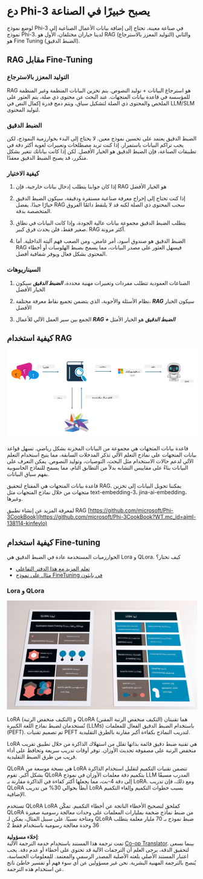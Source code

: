 <!--
CO_OP_TRANSLATOR_METADATA:
{
  "original_hash": "743d7e9cb9c4e8ea642d77bee657a7fa",
  "translation_date": "2025-05-07T10:22:25+00:00",
  "source_file": "md/03.FineTuning/LetPhi3gotoIndustriy.md",
  "language_code": "ar"
}
-->
# **دع Phi-3 يصبح خبيرًا في الصناعة**

لوضع نموذج Phi-3 في صناعة معينة، تحتاج إلى إضافة بيانات الأعمال الصناعية إلى نموذج Phi-3. لدينا خياران مختلفان، الأول هو RAG (التوليد المعزز بالاسترجاع) والثاني هو Fine Tuning (الضبط الدقيق).

## **RAG مقابل Fine-Tuning**

### **التوليد المعزز بالاسترجاع**

RAG هو استرجاع البيانات + توليد النصوص. يتم تخزين البيانات المنظمة وغير المنظمة للمؤسسة في قاعدة بيانات المتجهات. عند البحث عن محتوى ذي صلة، يتم العثور على الملخص والمحتوى ذي الصلة لتشكيل سياق، ويتم دمج قدرة إكمال النص في LLM/SLM لتوليد المحتوى.

### **الضبط الدقيق**

الضبط الدقيق يعتمد على تحسين نموذج معين. لا يحتاج إلى البدء بخوارزمية النموذج، لكن يجب تراكم البيانات باستمرار. إذا كنت تريد مصطلحات وتعبيرات لغوية أكثر دقة في تطبيقات الصناعة، فإن الضبط الدقيق هو الخيار الأفضل. لكن إذا كانت بياناتك تتغير بشكل متكرر، قد يصبح الضبط الدقيق معقدًا.

### **كيفية الاختيار**

1. إذا كان جوابنا يتطلب إدخال بيانات خارجية، فإن RAG هو الخيار الأفضل

2. إذا كنت تحتاج إلى إخراج معرفة صناعية مستقرة ودقيقة، سيكون الضبط الدقيق خيارًا جيدًا. يفضل RAG سحب المحتوى ذي الصلة لكنه قد لا يلتقط دائمًا الفروق المتخصصة بدقة.

3. يتطلب الضبط الدقيق مجموعة بيانات عالية الجودة، وإذا كانت البيانات في نطاق صغير فقط، فلن يحدث فرق كبير. RAG أكثر مرونة.

4. الضبط الدقيق هو صندوق أسود، أمر غامض، ومن الصعب فهم آليته الداخلية. أما RAG فيسهل العثور على مصدر البيانات، مما يسمح بضبط الهلوسات أو أخطاء المحتوى بشكل فعال ويوفر شفافية أفضل.

### **السيناريوهات**

1. الصناعات العمودية تتطلب مفردات وتعبيرات مهنية محددة، ***الضبط الدقيق*** سيكون الخيار الأفضل

2. نظام الأسئلة والأجوبة، الذي يتضمن تجميع نقاط معرفة مختلفة، ***RAG*** سيكون الخيار الأفضل

3. الجمع بين سير العمل الآلي للأعمال ***RAG + الضبط الدقيق*** هو الخيار الأمثل

## **كيفية استخدام RAG**

![rag](../../../../translated_images/rag.2014adc59e6f6007bafac13e800a6cbc3e297fbb9903efe20a93129bd13987e9.ar.png)

قاعدة بيانات المتجهات هي مجموعة من البيانات المخزنة بشكل رياضي. تسهل قواعد بيانات المتجهات على نماذج التعلم الآلي تذكر المدخلات السابقة، مما يتيح استخدام التعلم الآلي لدعم حالات الاستخدام مثل البحث، التوصيات، وتوليد النصوص. يمكن التعرف على البيانات بناءً على مقاييس التشابه بدلاً من التطابق التام، مما يسمح للنماذج الحاسوبية بفهم سياق البيانات.

قاعدة بيانات المتجهات هي المفتاح لتحقيق RAG. يمكننا تحويل البيانات إلى تخزين متجهات من خلال نماذج المتجهات مثل text-embedding-3، jina-ai-embedding، وغيرها.

لمعرفة المزيد عن إنشاء تطبيق RAG [https://github.com/microsoft/Phi-3CookBook](https://github.com/microsoft/Phi-3CookBook?WT.mc_id=aiml-138114-kinfeylo)

## **كيفية استخدام Fine-tuning**

الخوارزميات المستخدمة عادة في الضبط الدقيق هي Lora و QLora. كيف تختار؟
- [تعلم المزيد مع هذا الدفتر التفاعلي](../../../../code/04.Finetuning/Phi_3_Inference_Finetuning.ipynb)
- [مثال على نموذج FineTuning في بايثون](../../../../code/04.Finetuning/FineTrainingScript.py)

### **Lora و QLora**

![lora](../../../../translated_images/qlora.e6446c988ee04ca08807488bb7d9e2c0ea7ef4af9d000fc6d13032b4ac2de18d.ar.png)

LoRA (التكيف منخفض الرتبة) و QLoRA (التكيف منخفض الرتبة المقنن) هما تقنيتان تُستخدمان لضبط نماذج اللغة الكبيرة (LLMs) باستخدام الضبط الدقيق الفعال للمعلمات (PEFT). تم تصميم تقنيات PEFT لتدريب النماذج بكفاءة أكبر مقارنة بالطرق التقليدية.

LoRA هي تقنية ضبط دقيق قائمة بذاتها تقلل من استهلاك الذاكرة من خلال تطبيق تقريب منخفض الرتبة على مصفوفة تحديث الأوزان. توفر أوقات تدريب سريعة وتحافظ على أداء قريب من طرق الضبط التقليدية.

QLoRA هي نسخة موسعة من LoRA تتضمن تقنيات التكميم لتقليل استخدام الذاكرة بشكل أكبر. تقوم QLoRA بتكميم دقة معلمات الأوزان في نموذج LLM المدرب مسبقًا إلى دقة 4-بت، مما يجعلها أكثر كفاءة في الذاكرة مقارنة بـ LoRA. ومع ذلك، فإن تدريب QLoRA أبطأ بحوالي 30% من تدريب LoRA بسبب خطوات التكميم وإلغاء التكميم الإضافية.

تستخدم QLoRA LoRA كملحق لتصحيح الأخطاء الناتجة عن أخطاء التكميم. تمكّن QLoRA من ضبط نماذج ضخمة بمليارات المعلمات على وحدات معالجة رسومية صغيرة ومتاحة نسبيًا. على سبيل المثال، يمكن لـ QLoRA ضبط نموذج بـ 70 مليار معلمة يتطلب 36 وحدة معالجة رسومية باستخدام فقط 2

**إخلاء مسؤولية**:  
تمت ترجمة هذا المستند باستخدام خدمة الترجمة الآلية [Co-op Translator](https://github.com/Azure/co-op-translator). بينما نسعى لتحقيق الدقة، يرجى العلم أن الترجمات الآلية قد تحتوي على أخطاء أو عدم دقة. يجب اعتبار المستند الأصلي بلغته الأصلية المصدر الرسمي والمعتمد. للمعلومات الحساسة، يُنصح بالترجمة المهنية البشرية. نحن غير مسؤولين عن أي سوء فهم أو تفسير خاطئ ناتج عن استخدام هذه الترجمة.